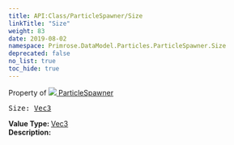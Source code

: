 ```yaml
---
title: API:Class/ParticleSpawner/Size
linkTitle: "Size"
weight: 83
date: 2019-08-02
namespace: Primrose.DataModel.Particles.ParticleSpawner.Size
deprecated: false
no_list: true
toc_hide: true
---
```

Property of <a href="/docs/api-reference/Class/ParticleSpawner"><img src="/icons/silk/emitter.png"/>&nbsp;ParticleSpawner</a>
<pre class="method-declaration">
Size: <a class="type" href="/docs/api-reference/DataType/Vec3">Vec3</a></pre>
<b>Value Type: </b>
<a class="type" href="/docs/api-reference/DataType/Vec3">Vec3</a>
<br/>
<b>Description: </b>